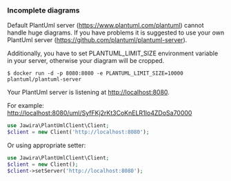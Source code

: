 ### Incomplete diagrams

Default PlantUml server (<https://www.plantuml.com/plantuml>) cannot handle huge diagrams.
If you have problems it is suggested to use your own PlantUml server (<https://github.com/plantuml/plantuml-server>).

Additionally, you have to set PLANTUML_LIMIT_SIZE environment variable in your server, otherwise your diagram will be
cropped.

```console
$ docker run -d -p 8080:8080 -e PLANTUML_LIMIT_SIZE=10000 plantuml/plantuml-server
```

Your PlantUml server is listening at <http://localhost:8080>.

For example: <http://localhost:8080/uml/SyfFKj2rKt3CoKnELR1Io4ZDoSa70000>

```php
use Jawira\PlantUmlClient\Client;
$client = new Client('http://localhost:8080'); 
```

Or using appropriate setter:

```php
use Jawira\PlantUmlClient\Client;
$client = new Client(); 
$client->setServer('http://localhost:8080'); 
```
